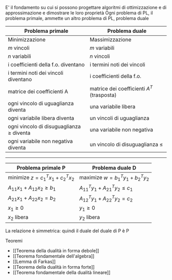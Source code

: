E' il fondamento su cui si possono progettare algoritmi di ottimizzazione e di approssimazione e dimostrare le loro proprietà
Ogni problema di PL, il problema primale, ammette un altro problema di PL, problema duale

| Problema primale                              | Problema duale                             |
| --------------------------------------------- | ------------------------------------------ |
| Minimizzazione                                | Massimizzazione                            |
| $m$ vincoli                                   | $m$ variabili                              |
| $n$ variabili                                 | $n$ vincoli                                |
| i coefficienti della f.o. diventano           | i termini noti dei vincoli                 |
| i termini noti dei vincoli diventano          | i coefficienti della f.o.                  |
| matrice dei coefficienti A                    | matrice dei coefficienti $A^T$ (trasposta) |
| ogni vincolo di uguaglianza diventa           | una variabile libera                       |
| ogni variabile libera diventa                 | un vincoli di uguaglianza                  |
| ogni vincolo di disuguaglianza $\geq$ diventa | una variabile non negativa                 |
| ogni variabile non negativa diventa           | un vincolo di disuguaglianza $\leq$        |

---

| Problema primale P              | Problema duale D                    |
| ------------------------------- | ----------------------------------- |
| minimize $z=c_1^Tx_1+c_2^Tx_2$  | maximize $w=b_1^Ty_1+b_2^Ty_2$      |
| $A_{11}x_1 + A_{12}x_2\geq b_1$ | $A^T_{11}y_1 + A^T_{21}y_2\leq c_1$ |
| $A_{21}x_1 + A_{22}x_2 = b_2$   | $A^T_{12}y_1 + A^T_{22}y_2 = c_2$   |
| $x_1\geq 0$                     | $y_1\geq 0$                         |
| $x_2$ libera                    | $y_2$ libera                        |
La relazione è simmetrica: quindi il duale del duale di P è P

Teoremi
- [[Teorema della dualità in forma debole]]
- [[Teorema fondamentale dell'algebra]]
- [[Lemma di Farkas]]
- [[Teorema della dualità in forma forte]]
- [[Teorema fondamentale della dualità lineare]]